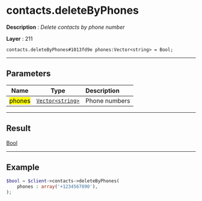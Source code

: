 # contacts.deleteByPhones

**Description** : *Delete contacts by phone number*

**Layer** : 211

```tl
contacts.deleteByPhones#1013fd9e phones:Vector<string> = Bool;
```

---

## Parameters

| Name | Type | Description |
| :---: | :---: | :--- |
| <mark>phones</mark> | [`Vector<string>`](type/string) | Phone numbers |

---

## Result

[Bool](type/Bool)

---

## Example

```php
$bool = $client->contacts->deleteByPhones(
	phones : array('+1234567890'),
);
```